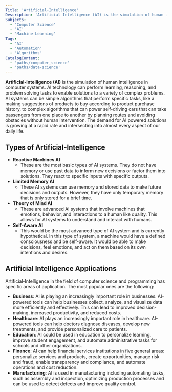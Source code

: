 ```yaml
---
Title: 'Artificial-Intelligence' 
Description: 'Artificial Intelligence (AI) is the simulation of human intelligence in computer systems. AI technology can perform learning, reasoning, and problem solving tasks to enable solutions to a variety of complex problems.'
Subjects: 
  - 'Computer Science'
  - 'AI'
  - 'Machine Learning'
Tags: 
  - 'AI'
  - 'Automation'
  - 'Algorithms'
CatalogContent: 
  - 'paths/computer_science'
  - 'paths/data-science'
---
```


**Artificial-Intelligence (AI)** is the simulation of human intelligence in computer systems. AI technology can perform learning, reasoning, and problem solving tasks to enable solutions to a variety of complex problems. AI systems can be simple algorithms that perform specific tasks, like a making suggestions of products to buy according to product purchase history, to complex algorithms that can power self-driving cars that can take passengers from one place to another by planning routes and avoiding obstacles without human intervention. The demand for AI powered solutions is growing at a rapid rate and intersecting into almost every aspect of our daily life.

## Types of Artificial-Intelligence 

- **Reactive Machines AI**
  - These are the most basic types of AI systems. They do not have memory or use past data to inform new decisions or factor them into solutions. They react to specific inputs with specific outputs.
- **Limited Memory AI**
  - These AI systems can use memory and stored data to make future decisions and outputs. However, they have only temporary memory that is only stored for a brief time.
- **Theory of Mind AI**
  - These are advanced AI systems that involve machines that emotions, behavior, and interactions to a human like quality. This allows for AI systems to understand and interact with humans.
- **Self-Aware AI**
  - This would be the most advanced type of AI system and is currently hypothetical. In this type of system, a machine would have a defined consciousness and be self-aware. It would be able to make decisions, feel emotions, and act on them based on its own intentions and desires.


## Artificial Intelligence Applications 
Artificial-Intelligence in the field of computer science and programming has specific areas of application. The most popular ones are the following:

- **Business**: AI is playing an increasingly important role in businesses. AI-powered tools can help businesses collect, analyze, and visualize data more efficiently and effectively. This can lead to improved decision-making, increased productivity, and reduced costs.
- **Healthcare**: AI plays an increasingly important role in healthcare. AI-powered tools can help doctors diagnose diseases, develop new treatments, and provide personalized care to patients.
- **Education**: AI could be used in education to personalize learning, improve student engagement, and automate administrative tasks for schools and other organizations.    
- **Finance**: AI can help financial services institutions in five general areas: personalize services and products, create opportunities, manage risk and fraud, enable transparency and compliance, and automate operations and cost reduction.
- **Manufacturing**: AI is used in manufacturing including automating tasks, such as assembly and inspection, optimizing production processes
and can be used to detect defects and improve quality control.
